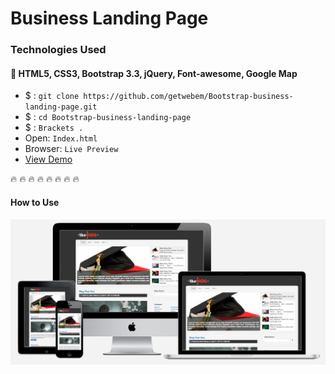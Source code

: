 # Business Landing Page
### Technologies Used
####  :rocket: HTML5, CSS3, Bootstrap 3.3, jQuery, Font-awesome, Google Map
 - $ : `git clone https://github.com/getwebem/Bootstrap-business-landing-page.git`
 - $ : `cd Bootstrap-business-landing-page`
 - $ : `Brackets .`
 - Open: `Index.html`
 - Browser:  `Live Preview`  
 - [View Demo](http://getwebem.com/businessBlog/)  

:fire: :fire: :fire: :fire: :fire: :fire: :fire: :fire:
#### How to Use 
![pic1](https://raw.githubusercontent.com/getwebem/README/master/businessBlog/Screen%20Shot%202017-08-07%20at%2021.04.22.png)
<br/><br/>
